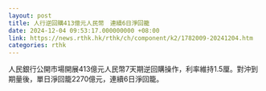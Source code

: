 ```yaml
---
layout: post
title: 人行逆回購413億元人民幣　連續6日淨回籠
date: 2024-12-04 09:53:17.000000000 +08:00
link: https://news.rthk.hk/rthk/ch/component/k2/1782009-20241204.htm
categories: rthk
---
```


人民銀行公開市場開展413億元人民幣7天期逆回購操作，利率維持1.5厘。對沖到期量後，單日淨回籠2270億元，連續6日淨回籠。
